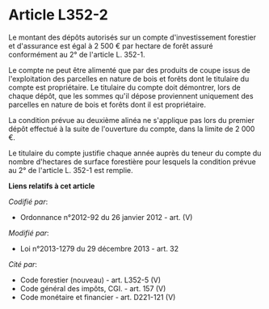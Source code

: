# Article L352-2

Le  montant des dépôts autorisés sur un compte d'investissement forestier  et d'assurance est égal à 2 500 € par hectare de
forêt assuré  conformément au 2° de l'article L. 352-1. 

Le  compte ne peut être alimenté que par des produits de coupe issus de  l'exploitation des parcelles en nature de bois et
forêts dont le  titulaire du compte est propriétaire. Le titulaire du compte doit  démontrer, lors de chaque dépôt, que les
sommes qu'il dépose proviennent  uniquement des parcelles en nature de bois et forêts dont il est  propriétaire. 

La condition prévue au deuxième  alinéa ne s'applique pas lors du premier dépôt effectué à la suite de  l'ouverture du
compte, dans la limite de 2 000 €. 

Le titulaire du compte justifie chaque année auprès du teneur du compte  du nombre d'hectares de surface forestière pour
lesquels la condition  prévue au 2° de l'article L. 352-1 est remplie.

**Liens relatifs à cet article**

_Codifié par_:

  - Ordonnance n°2012-92 du 26 janvier 2012 - art. (V)

_Modifié par_:

  - Loi n°2013-1279 du 29 décembre 2013 - art. 32

_Cité par_:

  - Code forestier (nouveau) - art. L352-5 (V)
  - Code général des impôts, CGI. - art. 157 (V)
  - Code monétaire et financier - art. D221-121 (V)
